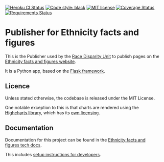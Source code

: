 [![Heroku CI Status](https://ci-badges.herokuapp.com/pipelines/84693d88-8bc1-4940-8f68-4111828a2278/master.svg)](https://dashboard.heroku.com/pipelines/84693d88-8bc1-4940-8f68-4111828a2278/tests)
[![Code style: black](https://img.shields.io/badge/code%20style-black-000000.svg)](https://github.com/ambv/black)
[![MIT license](http://img.shields.io/badge/license-MIT-brightgreen.svg)](http://opensource.org/licenses/MIT)
[![Coverage Status](https://coveralls.io/repos/github/racedisparityaudit/rd_cms/badge.svg?branch=master)](https://coveralls.io/github/racedisparityaudit/rd_cms?branch=master)
[![Requirements Status](https://requires.io/github/racedisparityaudit/rd_cms/requirements.svg?branch=master)](https://requires.io/github/racedisparityaudit/rd_cms/requirements/?branch=master)

# Publisher for Ethnicity facts and figures

This is the Publisher used by the
[Race Disparity Unit](https://www.gov.uk/government/organisations/race-disparity-unit) to publish pages on
the [Ethnicity facts and figures website](https://www.ethnicity-facts-figures.service.gov.uk/).

It is a Python app, based on the [Flask framework](http://flask.pocoo.org/).

## Licence

Unless stated otherwise, the codebase is released under the MIT License.

One notable exception to this is that charts are rendered using the
[Highcharts library](https://www.highcharts.com/), which has its
[own licensing](https://github.com/highcharts/highcharts/blob/master/license.txt).

## Documentation

Documentation for this project can be found in the [Ethnicity facts and figures tech docs](https://eff-tech-docs.herokuapp.com).

This includes [setup instructions for developers](https://eff-tech-docs.herokuapp.com/publisher.html#publisher-readme).
